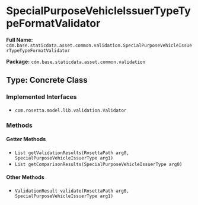 # SpecialPurposeVehicleIssuerTypeTypeFormatValidator

**Full Name:** `cdm.base.staticdata.asset.common.validation.SpecialPurposeVehicleIssuerTypeTypeFormatValidator`

**Package:** `cdm.base.staticdata.asset.common.validation`

## Type: Concrete Class

### Implemented Interfaces

- `com.rosetta.model.lib.validation.Validator`

### Methods

#### Getter Methods

- `List getValidationResults(RosettaPath arg0, SpecialPurposeVehicleIssuerType arg1)`
- `List getComparisonResults(SpecialPurposeVehicleIssuerType arg0)`

#### Other Methods

- `ValidationResult validate(RosettaPath arg0, SpecialPurposeVehicleIssuerType arg1)`

